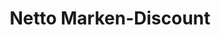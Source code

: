 ---
title: "Netto Marken-Discount"
url: /fulda/netto-marken-discount-adenauerstrasse/
shop: Supermarkt
---